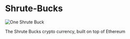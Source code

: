 # Shrute-Bucks
![One Shrute Buck](http://imgur.com/p1CVgTU "One Shrute Buck")

The Shrute Bucks crypto currency, built on top of Ethereum 
